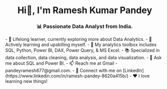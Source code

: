 <h1 align= "center">Hi👋, I'm Ramesh Kumar Pandey</h1>
<h3 align="center">📊 Passionate Data Analyst from India.</h3>
- 🔭 Lifelong learner, currently exploring more about Data Analytics.  
- 🌱 Actively learning and upskilling myself.  
- 🧰 My analytics toolbox includes SQL, Python, Power BI, DAX, Power Query, & MS Excel.  
- 📚 Specialized in data collection, data cleaning, data analysis, and data visualization.  
- 💬 Ask me about SQL and Power BI.  
- 📫 Reach me at Gmail - pandeyramesh677@gmail.com.  
- 🔗 Connect with me on [LinkedIn](https://www.linkedin.com/in/ramesh-pandey-8620a415b/)  
- ❤️ I love learning new things!

</div>
